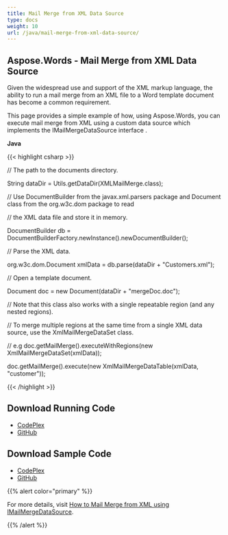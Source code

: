```yaml
---
title: Mail Merge from XML Data Source
type: docs
weight: 10
url: /java/mail-merge-from-xml-data-source/
---
```


## **Aspose.Words - Mail Merge from XML Data Source**
Given the widespread use and support of the XML markup language, the ability to run a mail merge from an XML file to a Word template document has become a common requirement.

This page provides a simple example of how, using Aspose.Words, you can execute mail merge from XML using a custom data source which implements the IMailMergeDataSource interface .

**Java**

{{< highlight csharp >}}

 // The path to the documents directory.

String dataDir = Utils.getDataDir(XMLMailMerge.class);

// Use DocumentBuilder from the javax.xml.parsers package and Document class from the org.w3c.dom package to read

// the XML data file and store it in memory.

DocumentBuilder db = DocumentBuilderFactory.newInstance().newDocumentBuilder();

// Parse the XML data.

org.w3c.dom.Document xmlData = db.parse(dataDir + "Customers.xml");

// Open a template document.

Document doc = new Document(dataDir + "mergeDoc.doc");

// Note that this class also works with a single repeatable region (and any nested regions).

// To merge multiple regions at the same time from a single XML data source, use the XmlMailMergeDataSet class.

// e.g doc.getMailMerge().executeWithRegions(new XmlMailMergeDataSet(xmlData));

doc.getMailMerge().execute(new XmlMailMergeDataTable(xmlData, "customer"));

{{< /highlight >}}
## **Download Running Code**
- [CodePlex](https://asposewordsjavaapachepoi.codeplex.com/releases/view/618321)
- [GitHub](https://github.com/aspose-words/Aspose.Words-for-Java/releases/tag/Aspose.Words_Java_for_Apache_POI_WP-v1.0.0)
## **Download Sample Code**
- [CodePlex](https://asposewordsjavaapachepoi.codeplex.com/SourceControl/latest#src/main/java/com/aspose/words/examples/asposefeatures/mailmerge/mailmergefromxmldatasource/XMLMailMerge.java)
- [GitHub](https://github.com/aspose-words/Aspose.Words-for-Java/blob/master/Plugins/Aspose_Words_for_Apache_POI/src/main/java/com/aspose/words/examples/asposefeatures/mailmerge/mailmergefromxmldatasource/XMLMailMerge.java)

{{% alert color="primary" %}} 

For more details, visit [How to Mail Merge from XML using IMailMergeDataSource](/words/java/how-to-mail-merge-from-xml-using-imailmergedatasource/).

{{% /alert %}}
